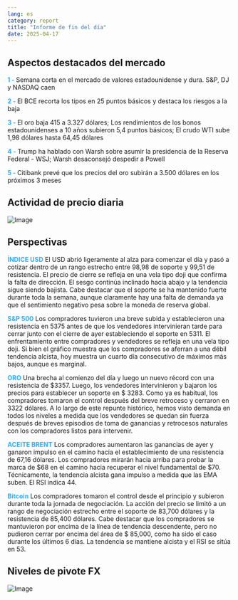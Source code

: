 ```yaml
---
lang: es
category: report
title: "Informe de fin del día"
date: 2025-04-17
---
```



<h2>Aspectos destacados del mercado</h2>
<strong style="color: #2caef7;">1 - </strong> Semana corta en el mercado de valores estadounidense y dura. S&P, DJ y NASDAQ caen

<strong style="color: #2caef7;">2 - </strong> El BCE recorta los tipos en 25 puntos básicos y destaca los riesgos a la baja

<strong style="color: #2caef7;">3 - </strong> El oro baja 415 a 3.327 dólares; Los rendimientos de los bonos estadounidenses a 10 años subieron 5,4 puntos básicos; El crudo WTI sube 1,98 dólares hasta 64,45 dólares

<strong style="color: #2caef7;">4 - </strong> Trump ha hablado con Warsh sobre asumir la presidencia de la Reserva Federal - WSJ; Warsh desaconsejó despedir a Powell

<strong style="color: #2caef7;">5 - </strong> Citibank prevé que los precios del oro subirán a 3.500 dólares en los próximos 3 meses



<h2>Actividad de precio diaria</h2>
<img src="https://markleighedu.github.io/img/Apr-2025/17-Apr-2025/price.jpg" alt="Image"/>

<h2>Perspectivas</h2>
<strong style="color: #2caef7;">ÍNDICE USD</strong> El USD abrió ligeramente al alza para comenzar el día y pasó a cotizar dentro de un rango estrecho entre 98,98 de soporte y 99,51 de resistencia. El precio de cierre se refleja en una vela tipo doji que confirma la falta de dirección. El sesgo continúa inclinado hacia abajo y la tendencia sigue siendo bajista. Cabe destacar que el soporte se ha mantenido fuerte durante toda la semana, aunque claramente hay una falta de demanda ya que el sentimiento negativo pesa sobre la moneda de reserva global. 

<strong style="color: #2caef7;">S&P 500</strong> Los compradores tuvieron una breve subida y establecieron una resistencia en 5375 antes de que los vendedores intervinieran tarde para cerrar junto con el cierre de ayer estableciendo el soporte en 5311. El enfrentamiento entre compradores y vendedores se refleja en una vela tipo doji. Si bien el gráfico muestra que los compradores se aferran a una débil tendencia alcista, hoy muestra un cuarto día consecutivo de máximos más bajos, aunque es marginal. 

<strong style="color: #2caef7;">ORO</strong> Una brecha al comienzo del día y luego un nuevo récord con una resistencia de $3357. Luego, los vendedores intervinieron y bajaron los precios para establecer un soporte en $ 3283. Como ya es habitual, los compradores tomaron el control después del breve retroceso y cerraron en 3322 dólares. A lo largo de este repunte histórico, hemos visto demanda en todos los niveles a medida que los vendedores se quedan sin fuerza después de breves episodios de toma de ganancias y retrocesos naturales con los compradores listos para intervenir.

<strong style="color: #2caef7;">ACEITE BRENT</strong> Los compradores aumentaron las ganancias de ayer y ganaron impulso en el camino hacia el establecimiento de una resistencia de 67,16 dólares. Los compradores mirarán hacia arriba para probar la marca de $68 en el camino hacia recuperar el nivel fundamental de $70. Técnicamente, la tendencia alcista gana impulso a medida que las EMA suben.  El RSI indica 44. 

<strong style="color: #2caef7;">Bitcoin</strong> Los compradores tomaron el control desde el principio y subieron durante toda la jornada de negociación. La acción del precio se limitó a un rango de negociación estrecho entre el soporte de 83,700 dólares y la resistencia de 85,400 dólares. Cabe destacar que los compradores se mantuvieron por encima de la línea de tendencia descendente, pero no pudieron cerrar por encima del área de $ 85,000, como ha sido el caso durante los últimos 6 días. La tendencia se mantiene alcista y el RSI se sitúa en 53.



<h2>Niveles de pivote FX</h2>
<img src="https://markleighedu.github.io/img/Apr-2025/17-Apr-2025/pivot.jpg" alt="Image"/>